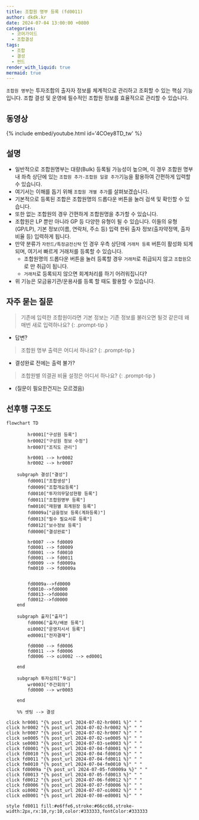 ```yaml
---
title: 조합원 명부 등록 (fd0011)
author: dkdk.kr
date: 2024-07-04 13:00:00 +0800
categories:
  - 코어가이드
  - 조합결성
tags:
  - 조합
  - 결성
  - 펀드
render_with_liquid: true
mermaid: true
---
```

`조합원 명부`는 투자조합의 출자자 정보를 체계적으로 관리하고 조회할 수 있는 핵심 기능입니다. 조합 결성 및 운영에 필수적인 조합원 정보를 효율적으로 관리할 수 있습니다.

## 동영상

{% include embed/youtube.html id='4COey8TD_tw' %}

## 설명

- 일반적으로 조합원명부는 대량(Bulk) 등록될 가능성이 높으며, 이 경우 조합원 명부내 좌측 상단에 있는 `조합원 추가-조합원 일괄 추가`기능을 활용하여 간편하게 입력할 수 있습니다.
- 여기서는 이해를 돕기 위해 `조합원 개별 추가`를 살펴보겠습니다.
- 기본적으로 등록된 조합은 조합원명의 드롭다운 버튼을 눌러 검색 및 확인할 수 있습니다.
- 또한 없는 조합원의 경우 간편하게 조합원명을 추가할 수 있습니다.
- 조합원은 LP 뿐만 아니라 GP 등 다양한 유형이 될 수 있습니다. 이들의 유형(GP/LP), 기본 정보(이름, 연락처, 주소 등) 입력 한뒤 출자 정보(출자약정액, 출자비율 등) 입력하게 됩니다.
- 만약 분류가 `자펀드/특정금전신탁` 인 경우 우측 상단에 `거래처 등록` 버튼이 활성화 되게 되며, 여기서 빠르게 거래처를 등록할 수 있습니다.
	-  조합원명의 드롭다운 버튼을 눌러 등록할 경우 `거래처`로 취급되지 않고 `조합원`으로 만 취급이 됩니다.
	- `거래처`로 등록되지 않으면 회계처리를 하기 어려워집니다?
- 위 기능은 모금융기관/운용사를 등록 할 때도 활용할 수 있습니다.
	
## 자주 묻는 질문

> 기존에 입력한 조합원이라면 기본 정보는 기존 정보를 불러오면 될것 같은데 왜 매번 새로 입력하나요?
{: .prompt-tip }

- 답변?

> 조합원 명부 출력은 어디서 하나요?
{: .prompt-tip }

- 결성완료 전에는 출력 불가?

> 조합원별 의결권 비율 설정은 어디서 하나요?
{: .prompt-tip }

- (질문이 필요한건지는 모르겠음)




## 선후행 구조도

```mermaid
flowchart TD

        hr0001["구성원 등록"]
        hr0002["구성원 정보 수정"]
        hr0007["조직도 관리"]

        hr0001 --> hr0002
        hr0002 --> hr0007

    subgraph 결성["결성"]
        fd0001["조합생성"]
        fd0009["조합개요등록"]
        fd0010["투자의무달성현황 등록"]
        fd0011["조합원명부 등록"]
        fm0010["재원별 회계원장 등록"]
        fd0009a["금융정보 등록(계좌등록)"]
        fd0013["필수 필요서류 등록"]
        fd0012["보수정보 등록"]
        fd0000["결성완료"]

        hr0007 --> fd0009
        fd0001 --> fd0009
        fd0001 --> fd0010
        fd0001 --> fd0011 
        fd0009 --> fd0009a 
        fm0010 --> fd0009a


        fd0009a-->fd0000
        fd0010-->fd0000
        fd0013-->fd0000
        fd0012-->fd0000
    end

    subgraph 출자["출자"]
        fd0006["출자/배분 등록"]
        oi0002["운영지시서 등록"]
        ed0001["전자결재"]

        fd0000 --> fd0006
        fd0011 --> fd0006
        fd0006 --> oi0002 --> ed0001

    end

    subgraph 투자심의["투심"]
        wr0003["주간회의"]
        fd0000 --> wr0003

    end

    %% 셋팅 --> 결성
    
click hr0001 "{% post_url 2024-07-02-hr0001 %}" " "
click hr0002 "{% post_url 2024-07-02-hr0002 %}" " "
click hr0007 "{% post_url 2024-07-02-hr0007 %}" " "
click se0005 "{% post_url 2024-07-02-se0005 %}" " "
click se0003 "{% post_url 2024-07-03-se0003 %}" " "
click fd0001 "{% post_url 2024-07-04-fd0001 %}" " "
click fd0010 "{% post_url 2024-07-04-fd0010 %}" " "
click fd0011 "{% post_url 2024-07-04-fd0011 %}" " "
click fm0010 "{% post_url 2024-07-04-fm0010 %}" " "
click fd0009a "{% post_url 2024-07-05-fd0009a %}" " "
click fd0013 "{% post_url 2024-07-05-fd0013 %}" " "
click fd0012 "{% post_url 2024-07-06-fd0012 %}" " "
click fd0006 "{% post_url 2024-07-07-fd0006 %}" " "
click oi0002 "{% post_url 2024-07-07-oi0002 %}" " "
click ed0001 "{% post_url 2024-07-08-ed0001 %}" " "

style fd0011 fill:#e6ffe6,stroke:#66cc66,stroke-width:2px,rx:10,ry:10,color:#333333,fontColor:#333333
```
